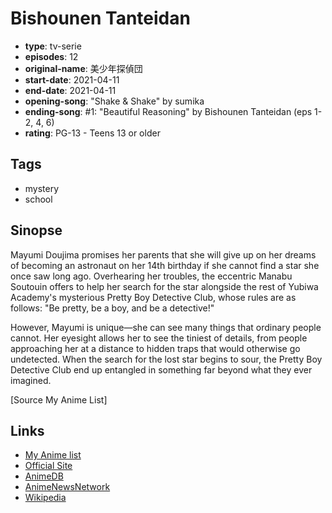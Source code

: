 # Bishounen Tanteidan

-   **type**: tv-serie
-   **episodes**: 12
-   **original-name**: 美少年探偵団
-   **start-date**: 2021-04-11
-   **end-date**: 2021-04-11
-   **opening-song**: "Shake & Shake" by sumika
-   **ending-song**: #1: "Beautiful Reasoning" by Bishounen Tanteidan (eps 1-2, 4, 6)
-   **rating**: PG-13 - Teens 13 or older

## Tags

-   mystery
-   school

## Sinopse

Mayumi Doujima promises her parents that she will give up on her dreams of becoming an astronaut on her 14th birthday if she cannot find a star she once saw long ago. Overhearing her troubles, the eccentric Manabu Soutouin offers to help her search for the star alongside the rest of Yubiwa Academy's mysterious Pretty Boy Detective Club, whose rules are as follows: "Be pretty, be a boy, and be a detective!"

However, Mayumi is unique—she can see many things that ordinary people cannot. Her eyesight allows her to see the tiniest of details, from people approaching her at a distance to hidden traps that would otherwise go undetected. When the search for the lost star begins to sour, the Pretty Boy Detective Club end up entangled in something far beyond what they ever imagined.

[Source My Anime List]

## Links

-   [My Anime list](https://myanimelist.net/anime/40752/Bishounen_Tanteidan)
-   [Official Site](https://bishonen-tanteidan.com/)
-   [AnimeDB](http://anidb.info/perl-bin/animedb.pl?show=anime&aid=15278)
-   [AnimeNewsNetwork](http://www.animenewsnetwork.com/encyclopedia/anime.php?id=23985)
-   [Wikipedia](https://en.wikipedia.org/wiki/Pretty_Boy_Detective_Club#Anime)
